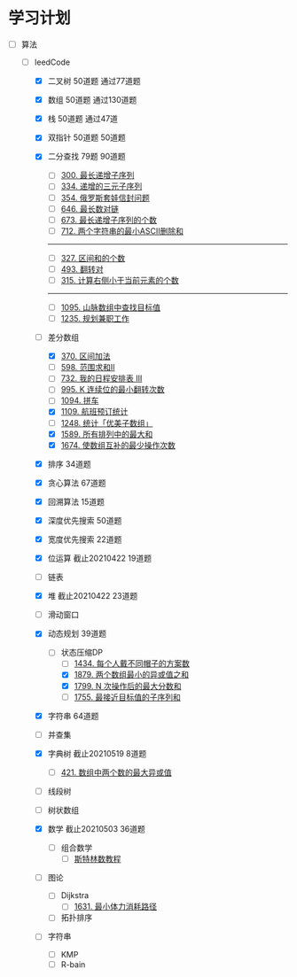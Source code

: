 # 学习计划

- [ ] 算法
  
    - [ ] leedCode 
        - [x] 二叉树 50道题 通过77道题
    
        - [x] 数组 50道题 通过130道题
    
        - [x] 栈 50道题 通过47道
    
        - [x] 双指针 50道题 50道题
    
        - [x] 二分查找 79题 90道题
            - [ ] [300. 最长递增子序列](https://leetcode-cn.com/problems/longest-increasing-subsequence/)
            - [ ] [334. 递增的三元子序列](https://leetcode-cn.com/problems/increasing-triplet-subsequence/)
            - [ ] [354. 俄罗斯套娃信封问题](https://leetcode-cn.com/problems/russian-doll-envelopes/)
            - [ ] [646. 最长数对链](https://leetcode-cn.com/problems/maximum-length-of-pair-chain)
            - [ ] [673. 最长递增子序列的个数](https://leetcode-cn.com/problems/number-of-longest-increasing-subsequence/)
            - [ ] [712. 两个字符串的最小ASCII删除和](https://leetcode-cn.com/problems/minimum-ascii-delete-sum-for-two-strings/)
            * * *
            - [ ] [327. 区间和的个数](https://leetcode-cn.com/problems/count-of-range-sum/)
            - [ ] [493. 翻转对](https://leetcode-cn.com/problems/reverse-pairs/)
            - [ ] [315. 计算右侧小于当前元素的个数](https://leetcode-cn.com/problems/count-of-smaller-numbers-after-self/)
            * * *
            - [ ] [1095. 山脉数组中查找目标值](https://leetcode-cn.com/problems/find-in-mountain-array/)
            - [ ] [1235. 规划兼职工作](https://leetcode-cn.com/problems/maximum-profit-in-job-scheduling/)
            
        - [ ] 差分数组
    
            - [x] [370. 区间加法](https://leetcode-cn.com/problems/range-addition/)
            - [ ] [598. 范围求和II](https://leetcode-cn.com/problems/range-addition-ii/)
            - [ ] [732. 我的日程安排表 III](https://leetcode-cn.com/problems/my-calendar-iii/)
            - [ ] [995. K 连续位的最小翻转次数](https://leetcode-cn.com/problems/minimum-number-of-k-consecutive-bit-flips/)
            - [ ] [1094. 拼车](https://leetcode-cn.com/problems/car-pooling/)
            - [x] [1109. 航班预订统计](https://leetcode-cn.com/problems/corporate-flight-bookings/)
            - [ ] [1248. 统计「优美子数组」](https://leetcode-cn.com/problems/count-number-of-nice-subarrays/)
            - [x] [1589. 所有排列中的最大和](https://leetcode-cn.com/problems/maximum-sum-obtained-of-any-permutation/)
            - [x] [1674. 使数组互补的最少操作次数](https://leetcode-cn.com/problems/minimum-moves-to-make-array-complementary/)
    
        - [x] 排序 34道题
    
        - [x] 贪心算法 67道题
    
        - [x] 回溯算法 15道题
    
        - [x] 深度优先搜索 50道题
    
        - [x] 宽度优先搜索 22道题
    
        - [x] 位运算 截止20210422 19道题
    
        - [ ] 链表
    
        - [x] 堆 截止20210422 23道题
    
        - [ ] 滑动窗口 
    
        - [x] 动态规划 39道题
    
            - [ ] 状态压缩DP
                - [ ] [1434. 每个人戴不同帽子的方案数](https://leetcode-cn.com/problems/number-of-ways-to-wear-different-hats-to-each-other/)
                - [x] [1879. 两个数组最小的异或值之和](https://leetcode-cn.com/problems/minimum-xor-sum-of-two-arrays/)
                - [x] [1799. N 次操作后的最大分数和](https://leetcode-cn.com/problems/maximize-score-after-n-operations/)
                - [ ] [1755. 最接近目标值的子序列和](https://leetcode-cn.com/problems/closest-subsequence-sum/)
        
        - [x] 字符串 64道题
        
        - [ ] 并查集 
        
        - [x] 字典树 截止20210519 8道题
        
            - [ ] [421. 数组中两个数的最大异或值](https://leetcode-cn.com/problems/maximum-xor-of-two-numbers-in-an-array/)
        
        - [ ] 线段树
        
        - [ ] 树状数组
        
        - [x] 数学 截止20210503 36道题
        
            - [ ] 组合数学
              - [ ] [斯特林数教程](https://zhuanlan.zhihu.com/p/350774728)
        
        - [ ] 图论
        
            - [ ] Dijkstra
                - [ ] [1631. 最小体力消耗路径]()
            - [ ] 拓扑排序
        
        - [ ] 字符串
        
            - [ ] KMP
            - [ ] R-bain